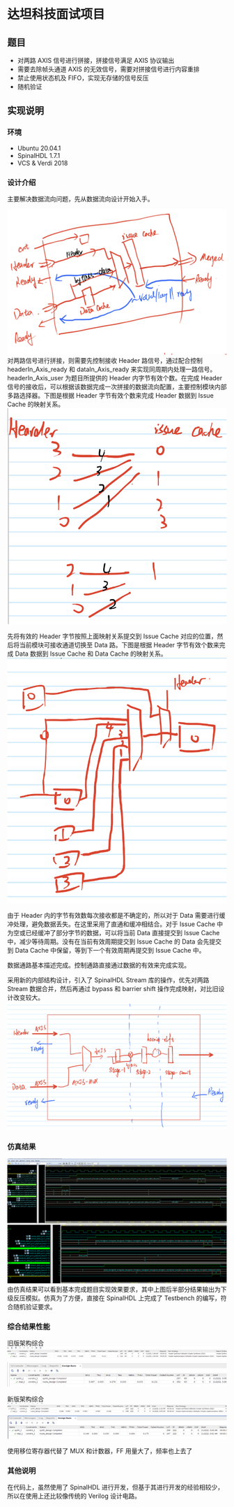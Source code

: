# 达坦科技面试项目
## 题目
- 对两路 AXIS 信号进行拼接，拼接信号满足 AXIS 协议输出
- 需要去除帧头通道 AXIS 的无效信号，需要对拼接信号进行内容重排
- 禁止使用状态机及 FIFO，实现无存储的信号反压
- 随机验证

## 实现说明
### 环境
- Ubuntu 20.04.1
- SpinalHDL 1.7.1
- VCS & Verdi 2018

### 设计介绍
主要解决数据流向问题，先从数据流向设计开始入手。

![Architecture](./.assert/architecture.png)对两路信号进行拼接，则需要先控制接收 Header 路信号，通过配合控制 headerIn_Axis_ready 和 dataIn_Axis_ready 来实现同周期内处理一路信号。headerIn_Axis_user 为题目所提供的 Header 内字节有效个数。在完成 Header 信号的接收后，可以根据该数据完成一次拼接的数据流向配置，主要控制模块内部多路选择器。下图是根据 Header 字节有效个数来完成 Header 数据到 Issue Cache 的映射关系。![HeaderMap](./.assert/headermap.png)

先将有效的 Header 字节按照上面映射关系提交到 Issue Cache 对应的位置，然后将当前模块可接收通道切换至 Data 路。下图是根据 Header 字节有效个数来完成 Data 数据到 Issue Cache 和 Data Cache 的映射关系。![DataMap](./.assert/datamap.png)

由于 Header 内的字节有效数每次接收都是不确定的，所以对于 Data 需要进行缓冲处理，避免数据丢失。在这里采用了直通和缓冲相结合。对于 Issue Cache 中为空或已经缓冲了部分字节的数据，可以将当前 Data 直接提交到 Issue Cache 中，减少等待周期。没有在当前有效周期提交到 Issue Cache 的 Data 会先提交到 Data Cache 中保留，等到下一个有效周期再提交到 Issue Cache 中。

数据通路基本描述完成。控制通路直接通过数据的有效来完成实现。

采用新的内部结构设计，引入了 SpinalHDL Stream 库的操作，优先对两路 Stream 数据合并，然后再通过 bypass 和 barrier shift 操作完成映射，对比旧设计改变较大。
![NewArchitecture](./.assert/newArchitecture.png)

### 仿真结果
![](./.assert/result.png)![](./.assert/result2.png)
由仿真结果可以看到基本完成题目实现效果要求，其中上图后半部分结果输出为下级反压模拟。仿真为了方便，直接在 SpinalHDL 上完成了 Testbench 的编写，符合随机验证要求。

### 综合结果性能
旧版架构综合
![OldPerformance](./.assert/oldperformance100M.png)
![OldPerformance](./.assert/oldperformance250M.png)

新版架构综合
![NewPerformance100M](./.assert/newperformance100M.png)
![NewPerformance250M](./.assert/newperfomance250M.png)

使用移位寄存器代替了 MUX 和计数器，FF 用量大了，频率也上去了

### 其他说明
在代码上，虽然使用了 SpinalHDL 进行开发，但基于其进行开发的经验相较少，所以在使用上还比较像传统的 Verilog 设计电路。

